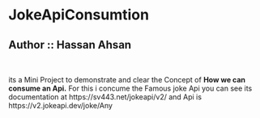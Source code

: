 # JokeApiConsumtion
<h2>Author :: Hassan Ahsan</h2>
<br>
<p>its a Mini Project to demonstrate and clear the Concept of <b>How we can consume an Api.</b>
For this i concume the Famous joke Api you can see its documentation at https://sv443.net/jokeapi/v2/ and Api is
https://v2.jokeapi.dev/joke/Any
</p>
